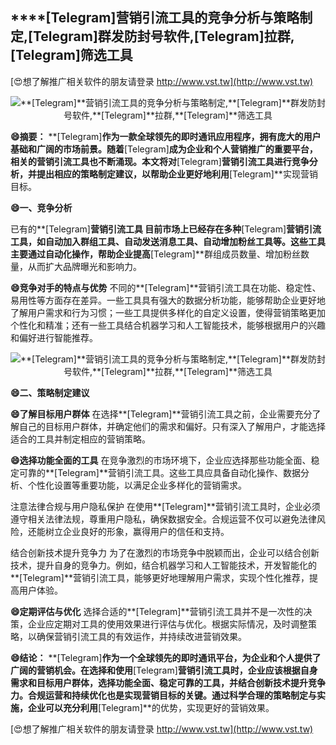 ## ****[Telegram]**营销引流工具的竞争分析与策略制定,**[Telegram]**群发防封号软件,**[Telegram]**拉群,**[Telegram]**筛选工具**

[😍想了解推广相关软件的朋友请登录 http://www.vst.tw](http://www.vst.tw)

 <center><img src="https://vst.tw/MP4/tuiguang/png/4.png" alt="**[Telegram]**营销引流工具的竞争分析与策略制定,**[Telegram]**群发防封号软件,**[Telegram]**拉群,**[Telegram]**筛选工具"></center>

**😄摘要：**
**[Telegram]**作为一款全球领先的即时通讯应用程序，拥有庞大的用户基础和广阔的市场前景。随着**[Telegram]**成为企业和个人营销推广的重要平台，相关的营销引流工具也不断涌现。本文将对**[Telegram]**营销引流工具进行竞争分析，并提出相应的策略制定建议，以帮助企业更好地利用**[Telegram]**实现营销目标。

**😄一、竞争分析**

已有的**[Telegram]**营销引流工具
目前市场上已经存在多种**[Telegram]**营销引流工具，如自动加入群组工具、自动发送消息工具、自动增加粉丝工具等。这些工具主要通过自动化操作，帮助企业提高**[Telegram]**群组成员数量、增加粉丝数量，从而扩大品牌曝光和影响力。

**😄竞争对手的特点与优势**
不同的**[Telegram]**营销引流工具在功能、稳定性、易用性等方面存在差异。一些工具具有强大的数据分析功能，能够帮助企业更好地了解用户需求和行为习惯；一些工具提供多样化的自定义设置，使得营销策略更加个性化和精准；还有一些工具结合机器学习和人工智能技术，能够根据用户的兴趣和偏好进行智能推荐。

 <center><img src="https://vst.tw/MP4/tuiguang/png/4.png" alt="**[Telegram]**营销引流工具的竞争分析与策略制定,**[Telegram]**群发防封号软件,**[Telegram]**拉群,**[Telegram]**筛选工具"></center>

**😄二、策略制定建议**

**😄了解目标用户群体**
在选择**[Telegram]**营销引流工具之前，企业需要充分了解自己的目标用户群体，并确定他们的需求和偏好。只有深入了解用户，才能选择适合的工具并制定相应的营销策略。

**😄选择功能全面的工具**
在竞争激烈的市场环境下，企业应选择那些功能全面、稳定可靠的**[Telegram]**营销引流工具。这些工具应具备自动化操作、数据分析、个性化设置等重要功能，以满足企业多样化的营销需求。

注意法律合规与用户隐私保护
在使用**[Telegram]**营销引流工具时，企业必须遵守相关法律法规，尊重用户隐私，确保数据安全。合规运营不仅可以避免法律风险，还能树立企业良好的形象，赢得用户的信任和支持。

结合创新技术提升竞争力
为了在激烈的市场竞争中脱颖而出，企业可以结合创新技术，提升自身的竞争力。例如，结合机器学习和人工智能技术，开发智能化的**[Telegram]**营销引流工具，能够更好地理解用户需求，实现个性化推荐，提高用户体验。

**😄定期评估与优化**
选择合适的**[Telegram]**营销引流工具并不是一次性的决策，企业应定期对工具的使用效果进行评估与优化。根据实际情况，及时调整策略，以确保营销引流工具的有效运作，并持续改进营销效果。

**😄结论：**
**[Telegram]**作为一个全球领先的即时通讯平台，为企业和个人提供了广阔的营销机会。在选择和使用**[Telegram]**营销引流工具时，企业应该根据自身需求和目标用户群体，选择功能全面、稳定可靠的工具，并结合创新技术提升竞争力。合规运营和持续优化也是实现营销目标的关键。通过科学合理的策略制定与实施，企业可以充分利用**[Telegram]**的优势，实现更好的营销效果。

[😍想了解推广相关软件的朋友请登录 http://www.vst.tw](http://www.vst.tw)



